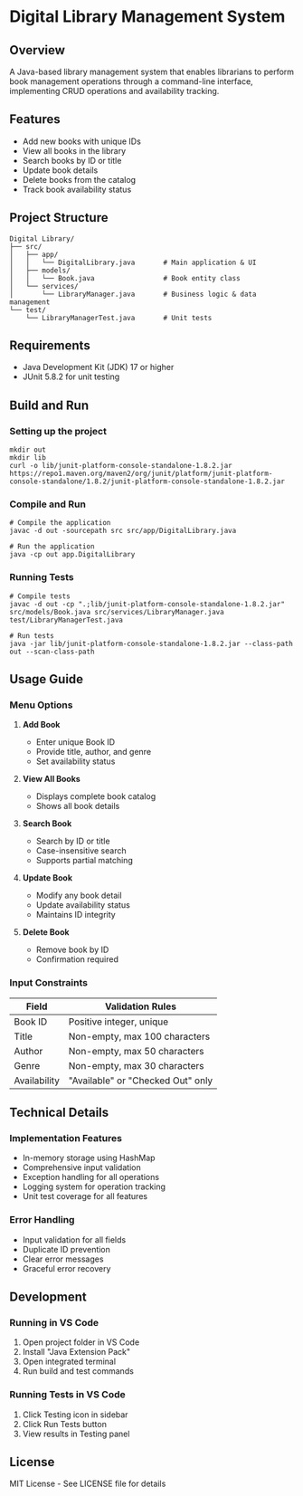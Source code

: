# Digital Library Management System

## Overview
A Java-based library management system that enables librarians to perform book management operations through a command-line interface, implementing CRUD operations and availability tracking.

## Features
- Add new books with unique IDs
- View all books in the library
- Search books by ID or title
- Update book details
- Delete books from the catalog
- Track book availability status

## Project Structure
```
Digital Library/
├── src/
│   ├── app/
│   │   └── DigitalLibrary.java       # Main application & UI
│   ├── models/
│   │   └── Book.java                 # Book entity class
│   └── services/
│       └── LibraryManager.java       # Business logic & data management
└── test/
    └── LibraryManagerTest.java       # Unit tests
```

## Requirements
- Java Development Kit (JDK) 17 or higher
- JUnit 5.8.2 for unit testing

## Build and Run

### Setting up the project
```batch
mkdir out
mkdir lib
curl -o lib/junit-platform-console-standalone-1.8.2.jar https://repo1.maven.org/maven2/org/junit/platform/junit-platform-console-standalone/1.8.2/junit-platform-console-standalone-1.8.2.jar
```

### Compile and Run
```batch
# Compile the application
javac -d out -sourcepath src src/app/DigitalLibrary.java

# Run the application
java -cp out app.DigitalLibrary
```

### Running Tests
```batch
# Compile tests
javac -d out -cp ".;lib/junit-platform-console-standalone-1.8.2.jar" src/models/Book.java src/services/LibraryManager.java test/LibraryManagerTest.java

# Run tests
java -jar lib/junit-platform-console-standalone-1.8.2.jar --class-path out --scan-class-path
```

## Usage Guide

### Menu Options
1. **Add Book**
   - Enter unique Book ID
   - Provide title, author, and genre
   - Set availability status

2. **View All Books**
   - Displays complete book catalog
   - Shows all book details

3. **Search Book**
   - Search by ID or title
   - Case-insensitive search
   - Supports partial matching

4. **Update Book**
   - Modify any book detail
   - Update availability status
   - Maintains ID integrity

5. **Delete Book**
   - Remove book by ID
   - Confirmation required

### Input Constraints
| Field        | Validation Rules                    |
|--------------|-------------------------------------|
| Book ID      | Positive integer, unique            |
| Title        | Non-empty, max 100 characters       |
| Author       | Non-empty, max 50 characters        |
| Genre        | Non-empty, max 30 characters        |
| Availability | "Available" or "Checked Out" only    |

## Technical Details

### Implementation Features
- In-memory storage using HashMap
- Comprehensive input validation
- Exception handling for all operations
- Logging system for operation tracking
- Unit test coverage for all features

### Error Handling
- Input validation for all fields
- Duplicate ID prevention
- Clear error messages
- Graceful error recovery

## Development

### Running in VS Code
1. Open project folder in VS Code
2. Install "Java Extension Pack"
3. Open integrated terminal
4. Run build and test commands

### Running Tests in VS Code
1. Click Testing icon in sidebar
2. Click Run Tests button
3. View results in Testing panel

## License
MIT License - See LICENSE file for details
